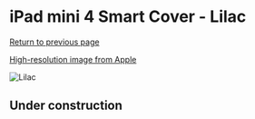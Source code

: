 # iPad mini 4 Smart Cover - Lilac

[Return to previous page](/ipad_mini4)

[High-resolution image from Apple](https://store.storeimages.cdn-apple.com/8756/as-images.apple.com/is/MMJW2?wid=4500&hei=4500&fmt=png)

<div style="width: 512px"><img src="/almost_uncompressed/MMJW2.webp" alt="Lilac"></div>

## Under construction

